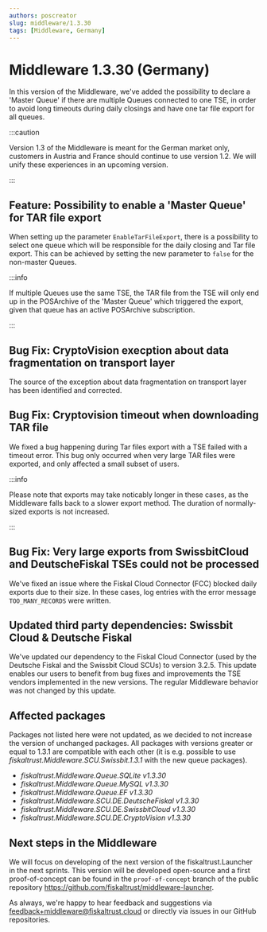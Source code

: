 ```yaml
---
authors: poscreator
slug: middleware/1.3.30
tags: [Middleware, Germany]
---
```


# Middleware 1.3.30 (Germany)
In this version of the Middleware, we've added the possibility to declare a 'Master Queue' if there are multiple Queues connected to one TSE, in order to avoid long timeouts during daily closings and have one tar file export for all queues.

<!--truncate-->

:::caution

Version 1.3 of the Middleware is meant for the German market only, customers in Austria and France should continue to use version 1.2. We will unify these experiences in an upcoming version.

:::

## Feature: Possibility to enable a 'Master Queue' for TAR file export

When setting up the parameter `EnableTarFileExport`, there is a possibility to select one queue which will be responsible for the daily closing and Tar file export.
This can be achieved by setting the new parameter to `false` for the non-master Queues.

:::info

If multiple Queues use the same TSE, the TAR file from the TSE will only end up in the POSArchive of the 'Master Queue' which triggered the export, given that queue has an active POSArchive subscription.

:::

## Bug Fix: CryptoVision execption about data fragmentation on transport layer

The source of the exception about data fragmentation on transport layer has been identified and corrected.

## Bug Fix: Cryptovision timeout when downloading TAR file

We fixed a bug happening during Tar files export with a TSE failed with a timeout error.
This bug only occurred when very large TAR files were exported, and only affected a small subset of users.

:::info

Please note that exports may take noticably longer in these cases, as the Middleware falls back to a slower export method. The duration of normally-sized exports is not increased.

:::

## Bug Fix: Very large exports from SwissbitCloud and DeutscheFiskal TSEs could not be processed
We've fixed an issue where the Fiskal Cloud Connector (FCC) blocked daily exports due to their size. In these cases, log entries with the error message `TOO_MANY_RECORDS` were written.

## Updated third party dependencies: Swissbit Cloud & Deutsche Fiskal

We've updated our dependency to the Fiskal Cloud Connector (used by the Deutsche Fiskal and the Swissbit Cloud SCUs) to version 3.2.5. This update enables our users to benefit from bug fixes and improvements the TSE vendors implemented in the new versions. 
The regular Middleware behavior was not changed by this update.

## Affected packages

Packages not listed here were not updated, as we decided to not increase the version of unchanged packages. All packages with versions greater or equal to 1.3.1 are compatible with each other (it is e.g. possible to use _fiskaltrust.Middleware.SCU.Swissbit.1.3.1_ with the new queue packages).

- _fiskaltrust.Middleware.Queue.SQLite v1.3.30_
- _fiskaltrust.Middleware.Queue.MySQL v1.3.30_
- _fiskaltrust.Middleware.Queue.EF v1.3.30_
- _fiskaltrust.Middleware.SCU.DE.DeutscheFiskal v1.3.30_
- _fiskaltrust.Middleware.SCU.DE.SwissbitCloud v1.3.30_
- _fiskaltrust.Middleware.SCU.DE.CryptoVision v1.3.30_

## Next steps in the Middleware
We will focus on developing of the next version of the fiskaltrust.Launcher in the next sprints.
This version will be developed open-source and a first proof-of-concept can be found in the `proof-of-concept` branch of the public repository https://github.com/fiskaltrust/middleware-launcher.

As always, we're happy to hear feedback and suggestions via [feedback+middleware@fiskaltrust.cloud](mailto:feedback+middleware@fiskaltrust.cloud) or directly via issues in our GitHub repositories.
